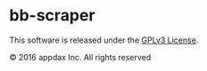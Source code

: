 
# bb-scraper

This software is released under the [GPLv3 License][license].

© 2016 appdax Inc. All rights reserved

[license]: https://opensource.org/licenses/GPL-3.0
